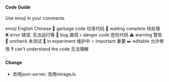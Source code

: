 #### Code Guide
Use emoji in your comments

emoji	English	Chinese
💩	garbage code	垃圾代码
🚩	waiting complete	待处理
❌	error	错误, 无法运行等
🐞	bug	漏洞
💀	danger code	危险代码
⚠️	warning	警告
📐	uncheck	未测试
🔧	in experiment	维护中
⭐	important	重要
✒️	editable	允许修改
❓	can't understand the code	无法理解


#### Change
- 弃用json-server, 改用mirageJs
